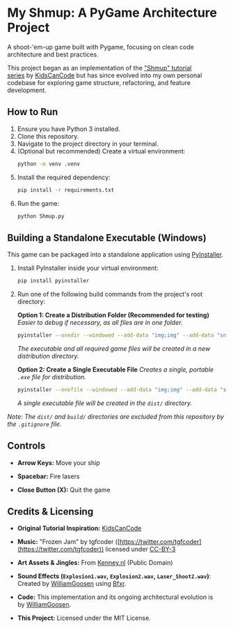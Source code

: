 # My Shmup: A PyGame Architecture Project

A shoot-'em-up game built with Pygame, focusing on clean code architecture and best practices.

This project began as an implementation of the ["Shmup" tutorial series](https://www.youtube.com/playlist?list=PLsk-HSGFjnaH5yghzu7PcOzm9NhsW0Urw) by [KidsCanCode](https://github.com/kidscancode) but has since evolved into my own personal codebase for exploring game structure, refactoring, and feature development.

## How to Run

1.  Ensure you have Python 3 installed.
2.  Clone this repository.
3.  Navigate to the project directory in your terminal.
4.  (Optional but recommended) Create a virtual environment:
    ```bash
    python -m venv .venv
    ```
5.  Install the required dependency:
    ```bash
    pip install -r requirements.txt
    ```
6.  Run the game:
    ```bash
    python Shmup.py
    ```

## Building a Standalone Executable (Windows)

This game can be packaged into a standalone application using [PyInstaller](https://pyinstaller.org/).

1. Install PyInstaller inside your virtual environment:
    ```bash
    pip install pyinstaller
    ```  

2. Run one of the following build commands from the project's root directory:
    
    **Option 1: Create a Distribution Folder (Recommended for testing)**
    *Easier to debug if necessary, as all files are in one folder.*
    ```bash
    pyinstaller --onedir --windowed --add-data "img;img" --add-data "snd;snd" --icon=game_icon.ico main.py
    ```
    *The executable and all required game files will be created in a new distribution directory.*

    **Option 2: Create a Single Executable File**
    *Creates a single, portable `.exe` file for distribution.*
    ```bash
    pyinstaller --onefile --windowed --add-data "img;img" --add-data "snd;snd" --icon=game_icon.ico main.py
    ```
    *A single executable file will be created in the `dist/` directory.*
    

*Note: The `dist/` and `build/` directories are excluded from this repository by the `.gitignore` file.*

## Controls

- **Arrow Keys:** Move your ship
    
- **Spacebar:** Fire lasers
    
- **Close Button (X):** Quit the game
    

## Credits & Licensing

- **Original Tutorial Inspiration:** [KidsCanCode](https://www.youtube.com/c/Kidscancode)
    
- **Music:** "Frozen Jam" by tgfcoder ([https://twitter.com/tgfcoder](https://twitter.com/tgfcoder)) licensed under [CC-BY-3](<http://creativecommons.org/licenses/by/3.0/>)
    
- **Art Assets & Jingles:** From [Kenney.nl](https://kenney.nl/assets) (Public Domain)
    
- **Sound Effects (`Explosion1.wav`, `Explosion2.wav`, `Laser_Shoot2.wav`)**: Created by [WilliamGoosen](https://github.com/WilliamGoosen) using [Bfxr](https://www.bfxr.net/).
    
- **Code:** This implementation and its ongoing architectural evolution is by [WilliamGoosen](https://github.com/WilliamGoosen).
    
- **This Project:** Licensed under the MIT License.